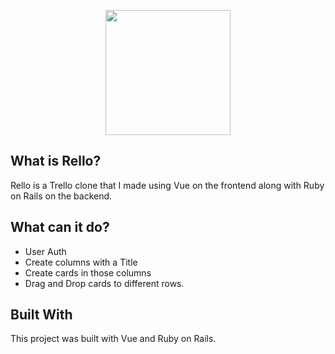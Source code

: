 <p align="center">
  <img width="200" src="https://user-images.githubusercontent.com/12801900/75801744-a0344f80-5d49-11ea-875e-ab913a7fd386.png">
</p>

## What is Rello?
Rello is a Trello clone that I made using Vue on the frontend along with Ruby on Rails on the backend.

## What can it do?
- User Auth
- Create columns with a Title
- Create cards in those columns
- Drag and Drop cards to different rows.

## Built With
This project was built with Vue and Ruby on Rails.
